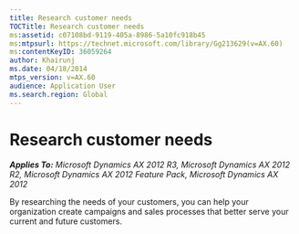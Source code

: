 ```yaml
---
title: Research customer needs
TOCTitle: Research customer needs
ms:assetid: c07108bd-9119-405a-8986-5a10fc918b45
ms:mtpsurl: https://technet.microsoft.com/library/Gg213629(v=AX.60)
ms:contentKeyID: 36059264
author: Khairunj
ms.date: 04/18/2014
mtps_version: v=AX.60
audience: Application User
ms.search.region: Global
---
```


# Research customer needs 


_**Applies To:** Microsoft Dynamics AX 2012 R3, Microsoft Dynamics AX 2012 R2, Microsoft Dynamics AX 2012 Feature Pack, Microsoft Dynamics AX 2012_

By researching the needs of your customers, you can help your organization create campaigns and sales processes that better serve your current and future customers.

  


